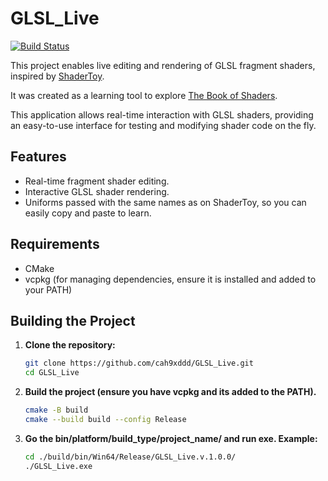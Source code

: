 # GLSL_Live
[![Build Status](https://github.com/cah9xddd/GLSL_Live/actions/workflows/cmake_windows_build.yml/badge.svg)]([https://github.com//cah9xddd/GLSL_Live/actions/workflows/cmake_windows_build.yml])

This project enables live editing and rendering of GLSL fragment shaders, inspired by [ShaderToy](https://www.shadertoy.com).

It was created as a learning tool to explore [The Book of Shaders](https://thebookofshaders.com).

This application allows real-time interaction with GLSL shaders, providing an easy-to-use interface for testing and modifying shader code on the fly.

## Features
- Real-time fragment shader editing.
- Interactive GLSL shader rendering.
- Uniforms passed with the same names as on ShaderToy, so you can easily copy and paste to learn.

## Requirements
- CMake
- vcpkg (for managing dependencies, ensure it is installed and added to your PATH)

## Building the Project

1. **Clone the repository:**
   ```bash
   git clone https://github.com/cah9xddd/GLSL_Live.git
   cd GLSL_Live
   ```
2. **Build the project (ensure you have vcpkg and its added to the PATH).**   
   ```bash   
   cmake -B build
   cmake --build build --config Release
   ```
3. **Go the bin/platform/build_type/project_name/ and run exe. Example:**
   ```bash
   cd ./build/bin/Win64/Release/GLSL_Live.v.1.0.0/
   ./GLSL_Live.exe
   ```


